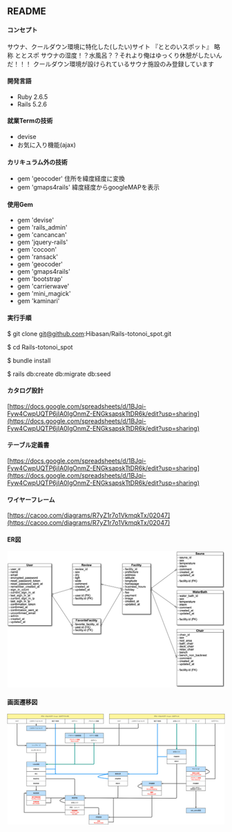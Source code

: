 ## README
#### コンセプト
  サウナ、クールダウン環境に特化した(したい)サイト 『ととのいスポット』 略称 ととスポ
  サウナの湿度！？水風呂？？それより俺はゆっくり休憩がしたいんだ！！！
  クールダウン環境が設けられているサウナ施設のみ登録しています

#### 開発言語
- Ruby 2.6.5
- Rails 5.2.6

#### 就業Termの技術
- devise
- お気に入り機能(ajax)

#### カリキュラム外の技術
- gem 'geocoder' 住所を緯度経度に変換
- gem 'gmaps4rails' 緯度経度からgoogleMAPを表示

#### 使用Gem
- gem 'devise'
- gem 'rails_admin'
- gem 'cancancan'
- gem 'jquery-rails'
- gem 'cocoon'
- gem 'ransack'
- gem 'geocoder'
- gem 'gmaps4rails'
- gem 'bootstrap'
- gem 'carrierwave'
- gem 'mini_magick'
- gem 'kaminari'

#### 実行手順
$ git clone git@github.com:Hibasan/Rails-totonoi_spot.git

$ cd Rails-totonoi_spot

$ bundle install

$ rails db:create db:migrate db:seed

#### カタログ設計
[https://docs.google.com/spreadsheets/d/1BJqi-Fyw4CwpUQTP6jIA0IgOnmZ-ENGksapskTtDR6k/edit?usp=sharing](https://docs.google.com/spreadsheets/d/1BJqi-Fyw4CwpUQTP6jIA0IgOnmZ-ENGksapskTtDR6k/edit?usp=sharing)

#### テーブル定義書
[https://docs.google.com/spreadsheets/d/1BJqi-Fyw4CwpUQTP6jIA0IgOnmZ-ENGksapskTtDR6k/edit?usp=sharing](https://docs.google.com/spreadsheets/d/1BJqi-Fyw4CwpUQTP6jIA0IgOnmZ-ENGksapskTtDR6k/edit?usp=sharing)

#### ワイヤーフレーム
[https://cacoo.com/diagrams/R7yZ1r7o1VkmqkTx/02047](https://cacoo.com/diagrams/R7yZ1r7o1VkmqkTx/02047)

#### ER図
![ER1](./public/ER.png)

#### 画面遷移図
![画面遷移図](./public/Screen_transition_diagram.png)
